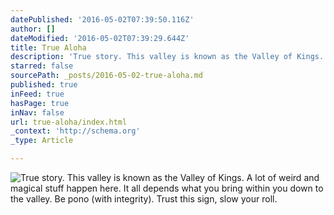 ```yaml
---
datePublished: '2016-05-02T07:39:50.116Z'
author: []
dateModified: '2016-05-02T07:39:29.644Z'
title: True Aloha
description: 'True story. This valley is known as the Valley of Kings. A lot of weird and magical stuff happen here. It all depends what you bring within you down to the valley. Be pono (with integrity). Trust this sign, slow your roll. '
starred: false
sourcePath: _posts/2016-05-02-true-aloha.md
published: true
inFeed: true
hasPage: true
inNav: false
url: true-aloha/index.html
_context: 'http://schema.org'
_type: Article

---
```

![True story. This valley is known as the Valley of Kings. A lot of weird and magical stuff happen here. It all depends what you bring within you down to the valley. Be pono (with integrity). Trust this sign, slow your roll. ](https://the-grid-user-content.s3-us-west-2.amazonaws.com/9dbef9b3-7139-42b1-961c-ca4d01532500.jpg)
